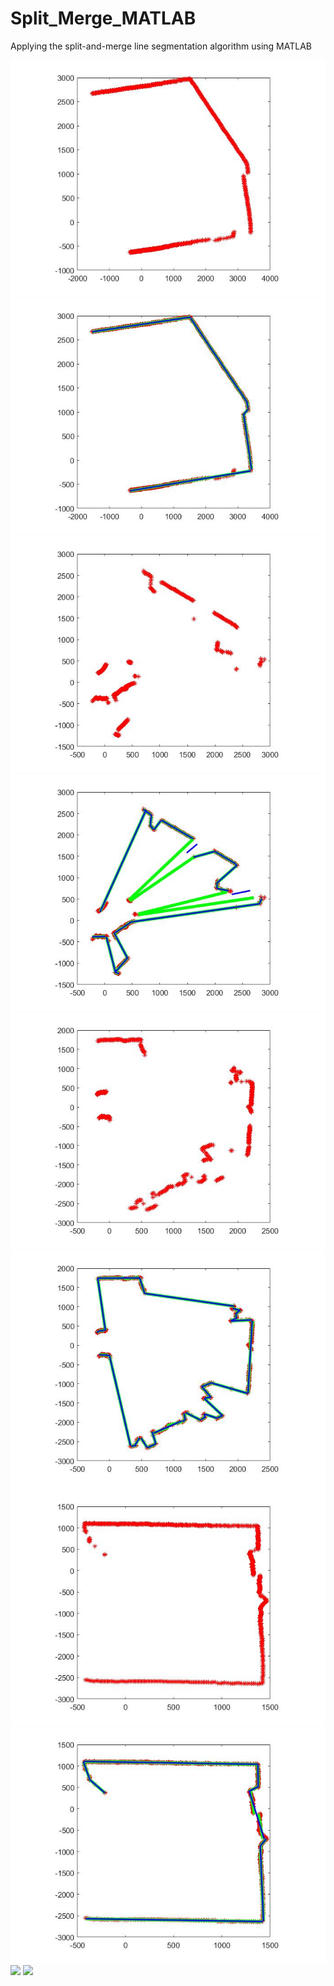 # Split_Merge_MATLAB
Applying the split-and-merge line segmentation algorithm using MATLAB


![](Figures/Data_file1_points.jpg) ![](Figures/Data_file1_Lines.jpg)
![](Figures/Data_file2_points.jpg) ![](Figures/Data_file2_Lines.jpg)
![](Figures/Data_file3_points.jpg) ![](Figures/Data_file3_Lines.jpg)
![](Figures/Data_file4_points.jpg) ![](Figures/Data_file4_Lines.jpg)
![](Figures/Data_file5_points.jpg) ![](Figures/Data_file5_Lines.jpg)
